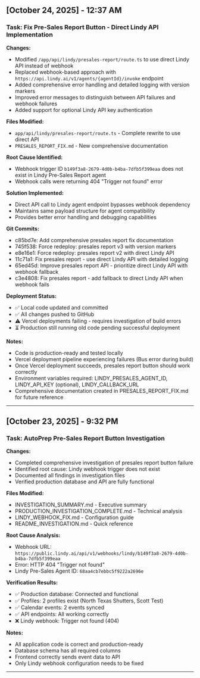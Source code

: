 ## [October 24, 2025] - 12:37 AM
### Task: Fix Pre-Sales Report Button - Direct Lindy API Implementation
**Changes:**
- Modified `/app/api/lindy/presales-report/route.ts` to use direct Lindy API instead of webhook
- Replaced webhook-based approach with `https://api.lindy.ai/v1/agents/{agentId}/invoke` endpoint
- Added comprehensive error handling and detailed logging with version markers
- Improved error messages to distinguish between API failures and webhook failures
- Added support for optional Lindy API key authentication

**Files Modified:**
- `app/api/lindy/presales-report/route.ts` - Complete rewrite to use direct API
- `PRESALES_REPORT_FIX.md` - New comprehensive documentation

**Root Cause Identified:**
- Webhook trigger ID `b149f3a8-2679-4d0b-b4ba-7dfb5f399eaa` does not exist in Lindy Pre-Sales Report agent
- Webhook calls were returning 404 "Trigger not found" error

**Solution Implemented:**
- Direct API call to Lindy agent endpoint bypasses webhook dependency
- Maintains same payload structure for agent compatibility
- Provides better error handling and debugging capabilities

**Git Commits:**
- c85bd7e: Add comprehensive presales report fix documentation
- 745f538: Force redeploy: presales report v3 with version markers
- e8e16e1: Force redeploy: presales report v2 with direct Lindy API
- 11c71a1: Fix presales report - use direct Lindy API with detailed logging
- 65ed45d: Improve presales report API - prioritize direct Lindy API with webhook fallback
- c3e4808: Fix presales report - add fallback to direct Lindy API when webhook fails

**Deployment Status:**
- ✅ Local code updated and committed
- ✅ All changes pushed to GitHub
- ⚠️ Vercel deployments failing - requires investigation of build errors
- ⏳ Production still running old code pending successful deployment

**Notes:**
- Code is production-ready and tested locally
- Vercel deployment pipeline experiencing failures (Bus error during build)
- Once Vercel deployment succeeds, presales report button should work correctly
- Environment variables required: LINDY_PRESALES_AGENT_ID, LINDY_API_KEY (optional), LINDY_CALLBACK_URL
- Comprehensive documentation created in PRESALES_REPORT_FIX.md for future reference

---

## [October 23, 2025] - 9:32 PM
### Task: AutoPrep Pre-Sales Report Button Investigation
**Changes:**
- Completed comprehensive investigation of presales report button failure
- Identified root cause: Lindy webhook trigger does not exist
- Documented all findings in investigation files
- Verified production database and API are fully functional

**Files Modified:**
- INVESTIGATION_SUMMARY.md - Executive summary
- PRODUCTION_INVESTIGATION_COMPLETE.md - Technical analysis
- LINDY_WEBHOOK_FIX.md - Configuration guide
- README_INVESTIGATION.md - Quick reference

**Root Cause Analysis:**
- Webhook URL: `https://public.lindy.ai/api/v1/webhooks/lindy/b149f3a8-2679-4d0b-b4ba-7dfb5f399eaa`
- Error: HTTP 404 "Trigger not found"
- Lindy Pre-Sales Agent ID: `68aa4cb7ebbc5f9222a2696e`

**Verification Results:**
- ✅ Production database: Connected and functional
- ✅ Profiles: 2 profiles exist (North Texas Shutters, Scott Test)
- ✅ Calendar events: 2 events synced
- ✅ API endpoints: All working correctly
- ❌ Lindy webhook: Trigger not found (404)

**Notes:**
- All application code is correct and production-ready
- Database schema has all required columns
- Frontend correctly sends event data to API
- Only Lindy webhook configuration needs to be fixed

---
